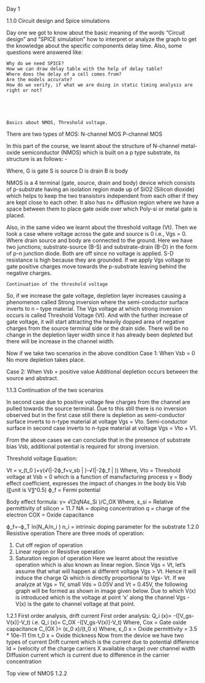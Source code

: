 Day 1

1.1.0 Circuit design and Spice simulations
  
Day one we got to know about the basic meaning of the words “Circuit design” and “SPICE simulation” how to interpret or analyze the graph to get the knowledge about the specific components delay time. Also, some questions were answered like: 
        
	Why do we need SPICE? 
	How we can draw delay table with the help of delay table?
	Where does the delay of a cell comes from?
	Are the models accurate?
	How do we verify, if what we are doing in static timing analysis are right or not?





	Basics about NMOS, Threshold voltage.

There are two types of MOS: 
	N-channel MOS
	P-channel MOS

In this part of the course, we learnt about the structure of N-channel metal-oxide semiconductor (NMOS) which is built on a p type substrate, its structure is as follows: -

 

Where, G is gate
             S is source
             D is drain
             B is body

NMOS is a 4 terminal (gate, source, drain and body) device which consists of p-substrate having an isolation region made up of SiO2 (Silicon dioxide) which helps to keep the two transistors independent from each other if they are kept close to each other. It also has n+ diffusion region where we have a space between them to place gate oxide over which Poly-si or metal gate is placed.

Also, in the same video we learnt about the threshold voltage (Vt). 
Then we took a case where voltage across the gate and source is 0 i.e., Vgs = 0. Where drain source and body are connected to the ground. Here we have two junctions; substrate-source (B-S) and substrate-drain (B-D) in the form of p-n junction diode. Both are off since no voltage is applied. S-D resistance is high because they are grounded. If we apply Vgs voltage to gate positive charges move towards the p-substrate leaving behind the negative charges.

	Continuation of the threshold voltage

   So, if we increase the gate voltage, depletion layer increases causing a phenomenon called Strong inversion where the semi-conductor surface inverts to n – type material. The Vgs voltage at which strong inversion occurs is called Threshold Voltage (Vt). And with the further increase of gate voltage, it will start attracting the heavily dopped area of negative charges from the source terminal side or the drain side. There will be no change in the depletion layer width since it has already been depleted but there will be increase in the channel width.




Now if we take two scenarios in the above condition 
Case 1: When Vsb = 0 
No more depletion takes place.

Case 2: When Vsb = positive value
Additional depletion occurs between the source and abstract.

1.1.3 Continuation of the two scenarios

In second case due to positive voltage few charges from the channel are pulled towards the source terminal. Due to this still there is no inversion observed but in the first case still there is depletion as semi-conductor surface inverts to n-type material at voltage Vgs = Vto. Semi-conductor surface in second case inverts to n-type material at voltage Vgs = Vto + V1.

From the above cases we can conclude that in the presence of substrate bias Vsb, additional potential is required for strong inversion.

Threshold voltage Equation: 

Vt = v_(t_0 )+γ(√(|-2ϕ_f+v_sb | )-√(|-2ϕ_f | ))
Where, Vto = Threshold voltage at Vsb = 0 which is a function        of manufacturing process
                γ = Body effect coefficient, expresses the impact of changes in the body bis Vsb (〖unit is V〗^0.5)
               ϕ_f = Fermi potential 

Body effect formula: 
γ=  √(2qNAε_Si )/C_OX 
Where, ε_si = Relative permittivity of silicon = 11.7
             NA = doping concentration
                  q = charge of the electron
              COX = Oxide capacitance

ϕ_f=-ϕ_T  ln⁡(N_A/n_i )
                   n_i = intrinsic doping parameter for the substrate
1.2.0 Resistive operation
There are three mods of operation:
1. Cut off region of operation
2. Linear region or Resistive operation
3. Saturation region of operation
Here we learnt about the resistive operation which is also known as linear region. Since Vgs = Vt, let’s assume that what will happen ai different voltage Vgs > Vt. Hence it will induce the charge Qi which is directly proportional to Vgs- Vt. If we analyze at Vgs = 1V, small Vds = 0.05V and Vt = 0.45V, the following graph will be formed as shown in image given below. Due to which V(x) is introduced which is the voltage at point ‘x’ along the channel Vgs -V(x) is the gate to channel voltage at that point.
 
1.2.1 First order analysis, drift current
First order analysis:
Q_i (x)∝ -([V_gs-V(x)]-V_t)
i.e. 
Q_i (x)= C_OX  -([V_gs-V(x)]-V_t)
Where, Cox = Gate oxide capacitance
                     C_(OX )=  (ε_0 x)/(t_0 x)
Where, ε_0 x = Oxide permittivity = 3.5 * 10e-11 f/m
             t_0 x = Oxide thickness
Now from the device we have two types of current 
	Drift current which is the current due to potential difference
Id = (velocity of the charge carriers X available charge) over channel width
	Diffusion current which is current due to difference in the carrier concentration






                     
Top view of NMOS
1.2.2 



